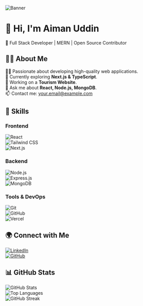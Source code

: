 ![Banner](https://raw.githubusercontent.com/Aiman03-del/assets/main/assests/Banner.png)


# 👋 Hi, I'm Aiman Uddin
🚀 Full Stack Developer | MERN | Open Source Contributor  

## 🧑‍💻 About Me  
👨‍💻 Passionate about developing high-quality web applications.  
🌱 Currently exploring **Next.js & TypeScript**.  
🔭 Working on a **Tourism Website**.  
💬 Ask me about **React, Node.js, MongoDB**.  
📫 Contact me: your.email@example.com  

## 🚀 Skills  
### Frontend  
![React](https://img.shields.io/badge/React-20232A?style=for-the-badge&logo=react)  
![Tailwind CSS](https://img.shields.io/badge/TailwindCSS-38B2AC?style=for-the-badge&logo=tailwind-css)  
![Next.js](https://img.shields.io/badge/Next.js-000000?style=for-the-badge&logo=next.js)  

### Backend  
![Node.js](https://img.shields.io/badge/Node.js-43853D?style=for-the-badge&logo=node.js)  
![Express.js](https://img.shields.io/badge/Express.js-404D59?style=for-the-badge&logo=express)  
![MongoDB](https://img.shields.io/badge/MongoDB-4EA94B?style=for-the-badge&logo=mongodb)  

### Tools & DevOps  
![Git](https://img.shields.io/badge/Git-F05032?style=for-the-badge&logo=git)  
![GitHub](https://img.shields.io/badge/GitHub-181717?style=for-the-badge&logo=github)  
![Vercel](https://img.shields.io/badge/Vercel-000000?style=for-the-badge&logo=vercel)  

## 🌍 Connect with Me  
[![LinkedIn](https://img.shields.io/badge/LinkedIn-0A66C2?style=for-the-badge&logo=linkedin)](https://linkedin.com/in/your-profile)  
[![GitHub](https://img.shields.io/badge/GitHub-181717?style=for-the-badge&logo=github)](https://github.com/your-username)  

## 📊 GitHub Stats  
![GitHub Stats](https://github-readme-stats.vercel.app/api?username=Aiman03-del&show_icons=true&theme=radical)  
![Top Languages](https://github-readme-stats.vercel.app/api/top-langs/?username=Aiman03-del&layout=compact)  
![GitHub Streak](https://github-readme-streak-stats.herokuapp.com/?user=Aiman03-del&theme=radical)  
